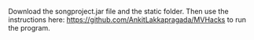 Download the songproject.jar file and the static folder. Then use the instructions here: https://github.com/AnkitLakkapragada/MVHacks
to run the program.
